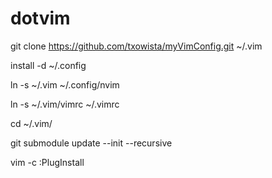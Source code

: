 # dotvim

git clone https://github.com/txowista/myVimConfig.git ~/.vim 

install -d ~/.config 

ln -s ~/.vim ~/.config/nvim 

ln -s ~/.vim/vimrc ~/.vimrc 

cd ~/.vim/

git submodule update --init --recursive 

vim -c :PlugInstall
